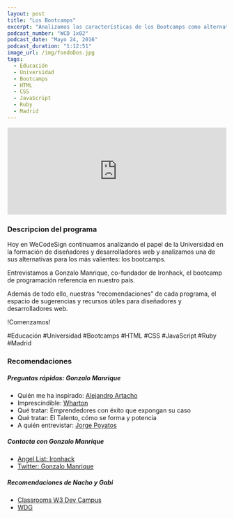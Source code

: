 ```yaml
---
layout: post
title: "Los Bootcamps"
excerpt: "Analizamos las características de los Bootcamps como alternativa formativa y entrevistamos a Gonzalo Manrique, co-fundador de Ironhack."
podcast_number: "WCD 1x02"
podcast_date: "Mayo 24, 2016"
podcast_duration: "1:12:51"
image_url: /img/fondoDos.jpg
tags: 
  - Educación
  - Universidad
  - Bootcamps
  - HTML
  - CSS
  - JavaScript
  - Ruby
  - Madrid
---
```


<iframe id='audio_11647946' frameborder='0' allowfullscreen='' scrolling='no' height='200' style='border:1px solid #EEE; box-sizing:border-box; width:100%;' src="https://www.ivoox.com/player_ej_11647946_4_1.html?c1=ff6600"></iframe>

<h3 class="post-title  post-heading">Descripcion del programa</h3>

Hoy en WeCodeSign continuamos analizando el papel de la Universidad en la formación de diseñadores y desarrolladores web y analizamos una de sus alternativas para los más valientes: los bootcamps.
 
Entrevistamos a Gonzalo Manrique, co-fundador de Ironhack, el bootcamp de programación referencia en nuestro país.

Además de todo ello, nuestras “recomendaciones” de cada programa, el espacio de sugerencias y recursos útiles para diseñadores y desarrolladores web.
 
!Comenzamos!

<div class="rule"></div>

  #Educación #Universidad #Bootcamps #HTML #CSS #JavaScript #Ruby #Madrid

<div class="rule"></div>

<h3 class="post-title  post-heading">Recomendaciones</h3>

##### Preguntas rápidas: Gonzalo Manrique

<ul>
    <li><span>Quién me ha inspirado: </span><a class="recomendacion" href="https://twitter.com/ale_artacho"> Alejandro Artacho</a></li>
    <li><span>Imprescindible: </span><a class="recomendacion" href="https://www.wharton.upenn.edu/">Wharton</a></li>
    <li class="recomendacion">Qué tratar: Emprendedores con éxito que expongan su caso</li>
    <li class="recomendacion">Qué tratar: El Talento, cómo se forma y potencia</li>
    <li><span>A quién entrevistar: </span><a class="recomendacion" href="https://www.linkedin.com/in/jorge-poyatos-1a01a428/es">Jorge Poyatos</a></li>
</ul>


##### Contacta con Gonzalo Manrique

<ul>
    <li><a class="recomendacion" href="https://angel.co/ironhack">Angel List: Ironhack</a></li>
    <li><a class="recomendacion" href="https://twitter.com/gonzumanrique">Twitter: Gonzalo Manrique</a></li>
</ul>

##### Recomendaciones de Nacho y Gabi

<ul>
    <li><a class="recomendacion" href="https://classroom.w3devcampus.com">Classrooms W3 Dev Campus</a></li>
    <li><a class="recomendacion" href="https://www.watsondg.com/">WDG</a></li>
</ul>
